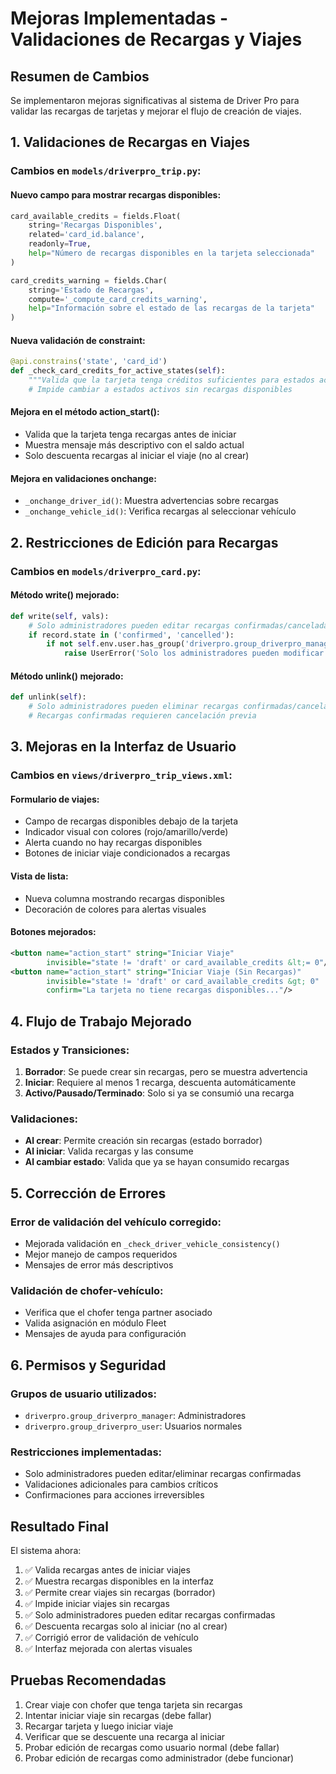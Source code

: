 # Mejoras Implementadas - Validaciones de Recargas y Viajes

## Resumen de Cambios

Se implementaron mejoras significativas al sistema de Driver Pro para validar las recargas de tarjetas y mejorar el flujo de creación de viajes.

## 1. Validaciones de Recargas en Viajes

### Cambios en `models/driverpro_trip.py`:

#### Nuevo campo para mostrar recargas disponibles:

```python
card_available_credits = fields.Float(
    string='Recargas Disponibles',
    related='card_id.balance',
    readonly=True,
    help="Número de recargas disponibles en la tarjeta seleccionada"
)

card_credits_warning = fields.Char(
    string='Estado de Recargas',
    compute='_compute_card_credits_warning',
    help="Información sobre el estado de las recargas de la tarjeta"
)
```

#### Nueva validación de constraint:

```python
@api.constrains('state', 'card_id')
def _check_card_credits_for_active_states(self):
    """Valida que la tarjeta tenga créditos suficientes para estados activos"""
    # Impide cambiar a estados activos sin recargas disponibles
```

#### Mejora en el método action_start():

- Valida que la tarjeta tenga recargas antes de iniciar
- Muestra mensaje más descriptivo con el saldo actual
- Solo descuenta recargas al iniciar el viaje (no al crear)

#### Mejora en validaciones onchange:

- `_onchange_driver_id()`: Muestra advertencias sobre recargas
- `_onchange_vehicle_id()`: Verifica recargas al seleccionar vehículo

## 2. Restricciones de Edición para Recargas

### Cambios en `models/driverpro_card.py`:

#### Método write() mejorado:

```python
def write(self, vals):
    # Solo administradores pueden editar recargas confirmadas/canceladas
    if record.state in ('confirmed', 'cancelled'):
        if not self.env.user.has_group('driverpro.group_driverpro_manager'):
            raise UserError('Solo los administradores pueden modificar recargas confirmadas/canceladas')
```

#### Método unlink() mejorado:

```python
def unlink(self):
    # Solo administradores pueden eliminar recargas confirmadas/canceladas
    # Recargas confirmadas requieren cancelación previa
```

## 3. Mejoras en la Interfaz de Usuario

### Cambios en `views/driverpro_trip_views.xml`:

#### Formulario de viajes:

- Campo de recargas disponibles debajo de la tarjeta
- Indicador visual con colores (rojo/amarillo/verde)
- Alerta cuando no hay recargas disponibles
- Botones de iniciar viaje condicionados a recargas

#### Vista de lista:

- Nueva columna mostrando recargas disponibles
- Decoración de colores para alertas visuales

#### Botones mejorados:

```xml
<button name="action_start" string="Iniciar Viaje"
        invisible="state != 'draft' or card_available_credits &lt;= 0"/>
<button name="action_start" string="Iniciar Viaje (Sin Recargas)"
        invisible="state != 'draft' or card_available_credits &gt; 0"
        confirm="La tarjeta no tiene recargas disponibles..."/>
```

## 4. Flujo de Trabajo Mejorado

### Estados y Transiciones:

1. **Borrador**: Se puede crear sin recargas, pero se muestra advertencia
2. **Iniciar**: Requiere al menos 1 recarga, descuenta automáticamente
3. **Activo/Pausado/Terminado**: Solo si ya se consumió una recarga

### Validaciones:

- **Al crear**: Permite creación sin recargas (estado borrador)
- **Al iniciar**: Valida recargas y las consume
- **Al cambiar estado**: Valida que ya se hayan consumido recargas

## 5. Corrección de Errores

### Error de validación del vehículo corregido:

- Mejorada validación en `_check_driver_vehicle_consistency()`
- Mejor manejo de campos requeridos
- Mensajes de error más descriptivos

### Validación de chofer-vehículo:

- Verifica que el chofer tenga partner asociado
- Valida asignación en módulo Fleet
- Mensajes de ayuda para configuración

## 6. Permisos y Seguridad

### Grupos de usuario utilizados:

- `driverpro.group_driverpro_manager`: Administradores
- `driverpro.group_driverpro_user`: Usuarios normales

### Restricciones implementadas:

- Solo administradores pueden editar/eliminar recargas confirmadas
- Validaciones adicionales para cambios críticos
- Confirmaciones para acciones irreversibles

## Resultado Final

El sistema ahora:

1. ✅ Valida recargas antes de iniciar viajes
2. ✅ Muestra recargas disponibles en la interfaz
3. ✅ Permite crear viajes sin recargas (borrador)
4. ✅ Impide iniciar viajes sin recargas
5. ✅ Solo administradores pueden editar recargas confirmadas
6. ✅ Descuenta recargas solo al iniciar (no al crear)
7. ✅ Corrigió error de validación de vehículo
8. ✅ Interfaz mejorada con alertas visuales

## Pruebas Recomendadas

1. Crear viaje con chofer que tenga tarjeta sin recargas
2. Intentar iniciar viaje sin recargas (debe fallar)
3. Recargar tarjeta y luego iniciar viaje
4. Verificar que se descuente una recarga al iniciar
5. Probar edición de recargas como usuario normal (debe fallar)
6. Probar edición de recargas como administrador (debe funcionar)
